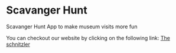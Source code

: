 # Scavanger Hunt
 Scavanger Hunt App to make museum visits more fun

You can checkout our website by clicking on the following link: <a href=https://theschnitzler.github.io/> The schnitzler </a>
